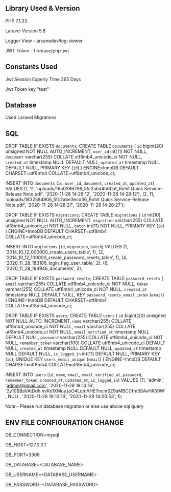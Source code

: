 ## Library Used & Version
PHP 7.1.33

Laravel Version 5.8

Logger View  - arcanedev/log-viewer

JWT Token - firebase/php-jwt


## Constants Used
Jwt Session Experiy Time 365 Days

Jwt Token key "test"

## Database
Used Laravel Migrations

## SQL

DROP TABLE IF EXISTS `documents`;
CREATE TABLE `documents` (
  `id` bigint(20) unsigned NOT NULL AUTO_INCREMENT,
  `user_id` int(11) NOT NULL,
  `document` varchar(255) COLLATE utf8mb4_unicode_ci NOT NULL,
  `created_at` timestamp NULL DEFAULT NULL,
  `updated_at` timestamp NULL DEFAULT NULL,
  PRIMARY KEY (`id`)
) ENGINE=InnoDB DEFAULT CHARSET=utf8mb4 COLLATE=utf8mb4_unicode_ci;


INSERT INTO `documents` (`id`, `user_id`, `document`, `created_at`, `updated_at`) VALUES
(1,	11,	'uploads/1650399299_5fc2abd4b60af_Rohit Quick Service–Release Note.pdf',	'2020-11-28 14:28:12',	'2020-11-28 14:28:12'),
(2,	11,	'uploads/1832584906_5fc2abe3ecd36_Rohit Quick Service–Release Note.pdf',	'2020-11-28 14:28:27',	'2020-11-28 14:28:27');


DROP TABLE IF EXISTS `migrations`;
CREATE TABLE `migrations` (
  `id` int(10) unsigned NOT NULL AUTO_INCREMENT,
  `migration` varchar(255) COLLATE utf8mb4_unicode_ci NOT NULL,
  `batch` int(11) NOT NULL,
  PRIMARY KEY (`id`)
) ENGINE=InnoDB DEFAULT CHARSET=utf8mb4 COLLATE=utf8mb4_unicode_ci;


INSERT INTO `migrations` (`id`, `migration`, `batch`) VALUES
(1,	'2014_10_12_000000_create_users_table',	1),
(2,	'2014_10_12_100000_create_password_resets_table',	1),
(4,	'2020_11_28_183106_login_flag_user_table',	2),
(6,	'2020_11_28_194946_documents',	3);


DROP TABLE IF EXISTS `password_resets`;
CREATE TABLE `password_resets` (
  `email` varchar(255) COLLATE utf8mb4_unicode_ci NOT NULL,
  `token` varchar(255) COLLATE utf8mb4_unicode_ci NOT NULL,
  `created_at` timestamp NULL DEFAULT NULL,
  KEY `password_resets_email_index` (`email`)
) ENGINE=InnoDB DEFAULT CHARSET=utf8mb4 COLLATE=utf8mb4_unicode_ci;



DROP TABLE IF EXISTS `users`;
CREATE TABLE `users` (
  `id` bigint(20) unsigned NOT NULL AUTO_INCREMENT,
  `name` varchar(255) COLLATE utf8mb4_unicode_ci NOT NULL,
  `email` varchar(255) COLLATE utf8mb4_unicode_ci NOT NULL,
  `email_verified_at` timestamp NULL DEFAULT NULL,
  `password` varchar(255) COLLATE utf8mb4_unicode_ci NOT NULL,
  `remember_token` varchar(100) COLLATE utf8mb4_unicode_ci DEFAULT NULL,
  `created_at` timestamp NULL DEFAULT NULL,
  `updated_at` timestamp NULL DEFAULT NULL,
  `is_logged_in` int(11) DEFAULT NULL,
  PRIMARY KEY (`id`),
  UNIQUE KEY `users_email_unique` (`email`)
) ENGINE=InnoDB DEFAULT CHARSET=utf8mb4 COLLATE=utf8mb4_unicode_ci;


INSERT INTO `users` (`id`, `name`, `email`, `email_verified_at`, `password`, `remember_token`, `created_at`, `updated_at`, `is_logged_in`) VALUES
(11,	'admin',	'admin@gmail.com',	'2020-11-28 18:13:16',	'$2y$10$BaVAtDdh.nvKe1XMuy.joO4Lqm/tHETncmSZ9aMBCCfm3SAvHR59W',	NULL,	'2020-11-28 18:13:16',	'2020-11-28 14:00:53',	1);


Note:- Please run database migration or else use above sql query



## ENV FILE CONFIGURATION CHANGE

DB_CONNECTION=mysql

DB_HOST=127.0.0.1

DB_PORT=3306

DB_DATABASE=<DATABASE_NAME>

DB_USERNAME=<DATABASE_USERNAME>

DB_PASSWORD=<DATABASE_PASSWORD>




